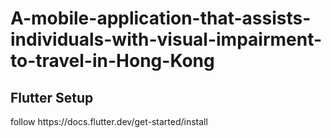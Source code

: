 # A-mobile-application-that-assists-individuals-with-visual-impairment-to-travel-in-Hong-Kong

<h2>Flutter Setup</h2>
<p>follow https://docs.flutter.dev/get-started/install<p>